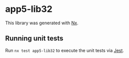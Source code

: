 # app5-lib32

This library was generated with [Nx](https://nx.dev).

## Running unit tests

Run `nx test app5-lib32` to execute the unit tests via [Jest](https://jestjs.io).
